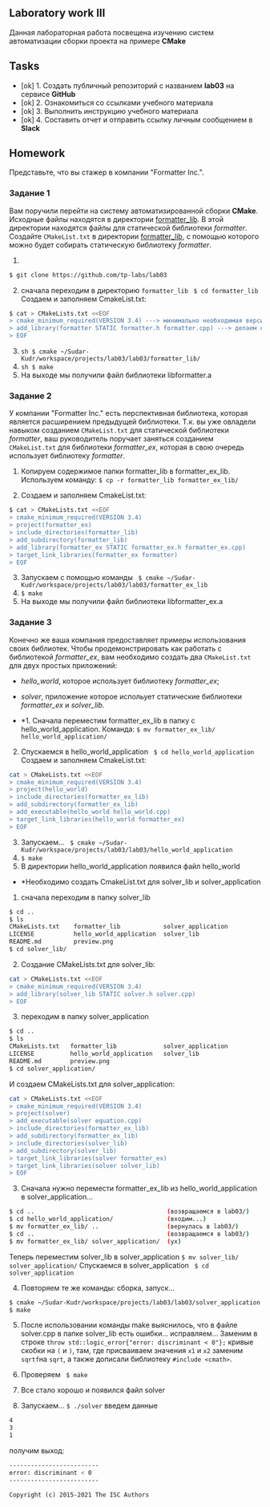 ## Laboratory work III


Данная лабораторная работа посвещена изучению систем автоматизации сборки проекта на примере **CMake**



## Tasks

- [ok] 1. Создать публичный репозиторий с названием **lab03** на сервисе **GitHub**
- [ok] 2. Ознакомиться со ссылками учебного материала
- [ok] 3. Выполнить инструкцию учебного материала
- [ok] 4. Составить отчет и отправить ссылку личным сообщением в **Slack**


## Homework

Представьте, что вы стажер в компании "Formatter Inc.".
### Задание 1
Вам поручили перейти на систему автоматизированной сборки **CMake**.
Исходные файлы находятся в директории [formatter_lib](formatter_lib).
В этой директории находятся файлы для статической библиотеки *formatter*.
Создайте `CMakeList.txt` в директории [formatter_lib](formatter_lib),
с помощью которого можно будет собирать статическую библиотеку *formatter*.

1.
 ```sh
$ git clone https://github.com/tp-labs/lab03
```
2. сначала переходим в директорию ```formatter_lib```
``` $ cd formatter_lib```
Создаем и заполняем CmakeList.txt:
```sh
$ cat > CMakeLists.txt <<EOF
> cmake_minimum_required(VERSION 3.4) ---> минимально необходимая версия для работы файлов
> add_library(formatter STATIC formatter.h formatter.cpp) ---> делаем статическую библиотеку из файлов
> EOF
```
3. ```sh $ cmake ~/Sudar-Kudr/workspace/projects/lab03/lab03/formatter_lib/```
4. ```sh $ make```
5. На выходе мы получили файл библиотеки libformatter.a


### Задание 2
У компании "Formatter Inc." есть перспективная библиотека,
которая является расширением предыдущей библиотеки. Т.к. вы уже овладели
навыком созданием `CMakeList.txt` для статической библиотеки *formatter*, ваш 
руководитель поручает заняться созданием `CMakeList.txt` для библиотеки 
*formatter_ex*, которая в свою очередь использует библиотеку *formatter*.

1. Копируем содержимое папки formatter_lib в formatter_ex_lib.
Используем команду:
``` $ cp -r formatter_lib formatter_ex_lib/ ```

2. Создаем и заполняем CmakeList.txt:
```sh
$ cat > CMakeLists.txt <<EOF
> cmake_minimum_required(VERSION 3.4)
> project(formatter_ex)
> include_directories(formatter_lib)
> add_subdirectory(formatter_lib)
> add_library(formatter_ex STATIC formatter_ex.h formatter_ex.cpp)
> target_link_libraries(formatter_ex formatter) 
> EOF
```
3. Запускаем с помощью команды 
``` $ cmake ~/Sudar-Kudr/workspace/projects/lab03/lab03/formatter_ex_lib```
4. ```$ make```
5. На выходе мы получили файл библиотеки libformatter_ex.a

### Задание 3
Конечно же ваша компания предоставляет примеры использования своих библиотек.
Чтобы продемонстрировать как работать с библиотекой *formatter_ex*,
вам необходимо создать два `CMakeList.txt` для двух простых приложений:
* *hello_world*, которое использует библиотеку *formatter_ex*;
* *solver*, приложение которое испольует статические библиотеки *formatter_ex* и *solver_lib*.

* *1. Сначала переместим formatter_ex_lib в папку с hello_world_application.
Команда:
```$ mv formatter_ex_lib/ hello_world_application/```
2. Спускаемся в hello_world_application 
``` $ cd hello_world_application```
Создаем и заполняем CmakeList.txt:
```sh
cat > CMakeLists.txt <<EOF
> cmake_minimum_required(VERSION 3.4)
> project(hello_world)
> include_directories(formatter_ex_lib)
> add_subdirectory(formatter_ex_lib)
> add_executable(hello_world hello_world.cpp)
> target_link_libraries(hello_world formatter_ex)
> EOF 
```
3. Запускаем... 
``` $ cmake ~/Sudar-Kudr/workspace/projects/lab03/lab03/hello_world_application```
4. ```$ make```
5. В директории hello_world_application появился файл hello_world


* *Необходимо создать CmakeList.txt для solver_lib и solver_application
1. сначала переходим в папку solver_lib
```sh
$ cd ..
$ ls
CMakeLists.txt    formatter_lib            solver_application
LICENSE           hello_world_application  solver_lib
README.md         preview.png
$ cd solver_lib/
```
2. Создание CMakeLists.txt для solver_lib:
```sh
cat > CMakeLists.txt <<EOF
> cmake_minimum_required(VERSION 3.4) 
> add_library(solver_lib STATIC solver.h solver.cpp)
> EOF
```
3. переходим в папку solver_application
```sh
$ cd ..
$ ls
CMakeLists.txt   formatter_lib             solver_application
LICENSE          hello_world_application   solver_lib
README.md        preview.png
$ cd solver_application/
```
И создаем CMakeLists.txt для solver_application:
```sh
cat > CMakeLists.txt <<EOF
> cmake_minimum_required(VERSION 3.4)
> project(solver)
> add_executable(solver equation.cpp)
> include_directories(formatter_ex_lib)
> add_subdirectory(formatter_ex_lib)
> include_directories(solver_lib)
> add_subdirectory(solver_lib)
> target_link_libraries(solver formatter_ex)
> target_link_libraries(solver solver_lib)
> EOF
```

3. Сначала нужно перемести formatter_ex_lib из hello_world_application в solver_application...
```sh
$ cd ..                                     (возвращаемся в lab03/)
$ cd hello_world_application/               (входим...)
$ mv formatter_ex_lib/ ..                   (вернулась в lab03/)
$ cd ..                                     (возвращаемся в lab03/)
$ mv formatter_ex_lib/ solver_application/  (ух)
```
Теперь переместим solver_lib в solver_application
```$ mv solver_lib/ solver_application/```
Спускаемся в solver_application 
``` $ cd solver_application```

4. Повторяем те же команды: сборка, запуск...
```sh
$ cmake ~/Sudar-Kudr/workspace/projects/lab03/lab03/solver_application
$ make
```
5. После использовании команды make выяснилось, что в файле solver.cpp в папке solver_lib есть ошибки...
исправляем... 
Заменим в строке ```throw std::logic_error{"error: discriminant < 0"};``` кривые скобки на ```(``` и ```)```,
там, где присваиваем значения ```x1``` и ```x2``` заменим ```sqrtf```на ```sqrt```, а также дописали библиотеку ```#include <cmath>```.


6. Проверяем ``` $ make```
7. Все стало хорошо и появился файл solver
8. Запускаем... 
```$ ./solver```
введем данные
```sh
4
3
1
```
получим выход:
```sh
-------------------------
error: discriminant < 0
-------------------------
```


```
Copyright (c) 2015-2021 The ISC Authors
```
